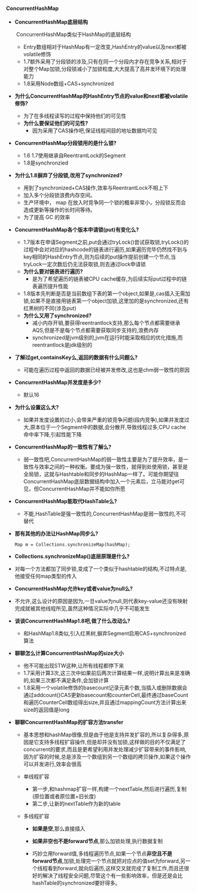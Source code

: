 #### ConcurrentHashMap

* **ConcurrentHashMap底层结构**

  ​		ConcurrentHashMap类似于HashMap的底层结构

  * Entry数组相对于HashMap有一定改变,HashEntry的value以及next都被volatile修饰
  * 1.7额外采用了分段锁的涉及,只有在同一个分段内才存在竞争关系,相对于对整个Map加锁,分段锁减小了加锁粒度,大大提高了高并发环境下的处理能力
  * 1.8采用Node数组+CAS+synchronized

* **为什么ConcurrentHashMap的HashEntry节点的value和next都被volatile修饰?**

  * 为了在多线程读写的过程中保持他们的可见性
  * **为什么要保证他们的可见性?**
    * 因为采用了CAS操作吧,保证线程间目的地址数据均可见

* **ConcurrentHashMap分段锁用的是什么锁?**

  * 1.6 1.7使用继承自ReentrantLock的Segment
  * 1.8是synchronzied

* **为什么1.8摒弃了分段锁,改用了synchronized?**

  * 用到了synchronized+CAS操作,效率与ReentrantLock不相上下
  * 加入多个分段锁浪费内存空间。
  * 生产环境中， map 在放入时竞争同一个锁的概率非常小，分段锁反而会造成更新等操作的长时间等待。
  * 为了提高 GC 的效率

* **ConcurrentHashMap各个版本申请锁(put)有变化么?**

  * 1.7版本在申请Segment之前,put会通过tryLock()尝试获取锁,tryLock()的过程中会对对应的hashcode的链表进行遍历,如果遍历完毕仍然找不到与key相同的HashEntry节点,则为后续的put操作提前创建一个节点,当tryLock一定次数后仍无法获取锁,则去通过lock申请锁
  * **为什么要对链表进行遍历?**
    - 是为了希望遍历的链表被CPU cache缓存,为后续实际put过程中的链表遍历提升性能
  * 1.8版本先判断是否是当前数组下表的第一个object,如果是,cas插入无需加锁,如果不是直接用链表第一个object加锁,这里加的是synchronized,还有红黑树的不同(涉及put)
  * **为什么又用了synchronized?**
    * 减小内存开销,要获得reentrantlock支持,那么每个节点都需要继承AQS,但是不是每个节点都需要获取同步支持的,浪费内存
    * synchronized是jvm级别的,jvm在运行时能采取相应的优化措施,而reentrantlock是jdk级别的

* **了解过get,containsKey么,返回的数据有什么问题么?**

  * 可能在遍历过程中返回的数据已经被并发修改,这也是chm弱一致性的原因

* **ConcurrentHashMap并发度是多少?**

  * 默认16

* **为什么设置这么大?**

  * 如果并发度设置的过小,会带来严重的锁竞争问题(段内竞争),如果并发度过大,原本位于一个Segment中的数据,会分散开,导致线程过多,CPU cache命中率下降,引起性能下降

* **ConcurrentHashMap的一致性有了解么?**

  * 弱一致性吧,ConcurrentHashMap的弱一致性主要是为了提升效率，是一致性与效率之间的一种权衡。要成为强一致性，就得到处使用锁，甚至是全局锁，这就与Hashtable和同步的HashMap一样了。可能你期望往ConcurrentHashMap底层数据结构中加入一个元素后，立马能对get可见，但ConcurrentHashMap并不能如你所愿

* **ConcurrentHashMap能取代HashTable么?**

  * 不能,HashTable是强一致性的,ConcurrentHashMap是弱一致性的,不可替代

* **那有其他的办法让HashMap同步么?**

  ```
  Map m = Collections.synchronizeMap(hashMap);
  ```

*  **Collections.synchronizeMap()底层原理是什么?**
  
  * 对每一个方法都加了同步锁,变成了一个类似于hashtable的结构,不过特点是,他接受任何map类型的传入
* **ConcurrentHashMap允许key或者value为null么?**
  
* 不允许,这么设计的原因是因为,一旦value为null,则代表key-value还没有映射完成就被其他线程所见,虽然这种情况实际中几乎不可能发生
  
* **谈谈ConcurrentHashMap1.8吧,做了什么改动么?**

  * 和HashMap1.8类似,引入红黑树,摒弃Segment启用CAS+synchronized算法

* **聊聊怎么计算ConcurrentHashMap的size大小**

  * 他不可能出现STW这种,让所有线程都停下来
  * 1.7采用计算3次,这三次中如果前后两次计算结果一样,说明计算出来是准确的,如果三次都不满足条件,会加锁计算
  * 1.8采用一个volatile修饰的basecount记录元素个数,当插入或删除数据会通过addcount()CAS更新basecount和counterCell,最终通过baseCount和遍历CounterCell数组得出size,并且通过mappingCount方法计算出来size的返回值是long

* **聊聊ConcurrentHashMap的扩容方法transfer**

  * 基本思想和hashMap很像,但是由于他是支持并发扩容的,所以复杂得多,原因是它支持多线程扩容操作,但是却并没有加锁,这样做的目的不仅满足了concurrent的要求,而且是更希望利用并发处理减少扩容带来的事件影响,因为扩容的时候,总是涉及一个数组到另一个数组的拷贝操作,如果这个操作可以并发进行,效率会很高

  * 单线程扩容

    * 第一步,和hashmap扩容一样,构建一个nextTable,然后进行遍历,复制(原位置或者原位置+旧长度)
    * 第二步,让新的nextTable作为新的table

  * 多线程扩容

    * **如果是空**,那么直接插入

    * **如果非空也不是forward节点**,那么加锁处理,执行数据复制

    * 巧妙立用forward值,多线程遍历节点,如果一个节点**非空且不是forward节点**,加锁,处理完一个节点就把对应点的值set为forward,另一个线程看到forward,就向后遍历,这样交叉就完成了复制工作,而且还很好的解决了线程安全问题,尽管这个有一些影响效率，但是还是会比hashTable的synchronized要好得多。

      